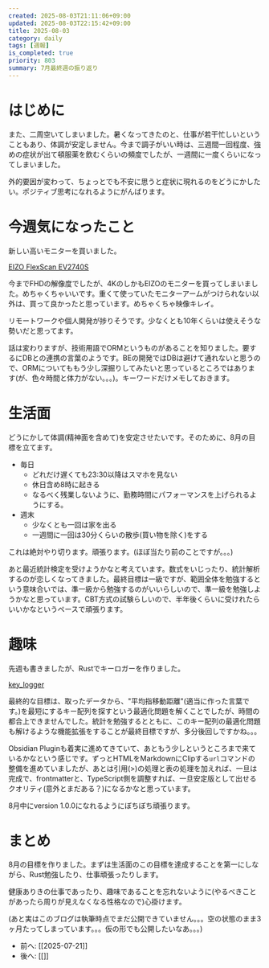 ```yaml
---
created: 2025-08-03T21:11:06+09:00
updated: 2025-08-03T22:15:42+09:00
title: 2025-08-03
category: daily
tags: [週報]
is_completed: true
priority: 803
summary: 7月最終週の振り返り
---
```


# はじめに

また、二周空いてしまいました。暑くなってきたのと、仕事が若干忙しいということもあり、体調が安定しません。今まで調子がいい時は、三週間一回程度、強めの症状が出て頓服薬を飲むくらいの頻度でしたが、一週間に一度くらいになってしまいました。

外的要因が変わって、ちょっとでも不安に思うと症状に現れるのをどうにかしたい。ポジティブ思考になれるようにがんばります。

# 今週気になったこと

新しい高いモニターを買いました。

<div class="bookmark">
  <a href="https://www.eizo.co.jp/products/lcd/ev2740s/">EIZO FlexScan EV2740S</a>
</div>

今までFHDの解像度でしたが、4KのしかもEIZOのモニターを買ってしまいました。めちゃくちゃいいです。重くて使っていたモニターアームがつけられない以外は、買って良かったと思っています。めちゃくちゃ映像キレイ。

リモートワークや個人開発が捗りそうです。少なくとも10年くらいは使えそうな勢いだと思ってます。

話は変わりますが、技術用語でORMというものがあることを知りました。要するにDBとの連携の言葉のようです。BEの開発ではDBは避けて通れないと思うので、ORMについてももう少し深掘りしてみたいと思っているところではあります(が、色々時間と体力がない。。。)。キーワードだけメモしておきます。

# 生活面

どうにかして体調(精神面を含めて)を安定させたいです。そのために、8月の目標を立てます。

- 毎日
  - どれだけ遅くても23:30以降はスマホを見ない
  - 休日含め8時に起きる
  - なるべく残業しないように、勤務時間にパフォーマンスを上げられるようにする。
- 週末
  - 少なくとも一回は家を出る
  - 一週間に一回は30分くらいの散歩(買い物を除く)をする

これは絶対やり切ります。頑張ります。(ほぼ当たり前のことですが。。。)

あと最近統計検定を受けようかなと考えています。数式をいじったり、統計解析するのが恋しくなってきました。最終目標は一級ですが、範囲全体を勉強するという意味合いでは、準一級から勉強するのがいいらしいので、準一級を勉強しようかなと思っています。CBT方式の試験らしいので、半年後くらいに受けれたらいいかなというペースで頑張ります。

# 趣味

先週も書きましたが、Rustでキーロガーを作りました。

<div class="bookmark">
  <a href="https://github.com/okawak/key_logger">key_logger</a>
</div>

最終的な目標は、取ったデータから、"平均指移動距離"(適当に作った言葉です。)を最短にするキー配列を探すという最適化問題を解くことでしたが、時間の都合上できませんでした。統計を勉強するとともに、このキー配列の最適化問題も解けるような機能拡張をすることが最終目標ですが、多分後回しですかね。。。

Obsidian Pluginも着実に進めてきていて、あともう少しというところまで来ているかなという感じです。ずっとHTMLをMarkdownにClipする`url`コマンドの整備を進めていましたが、あとは引用(>)の処理と表の処理を加えれば、一旦は完成で、frontmatterと、TypeScript側を調整すれば、一旦安定版として出せるクオリティ(意外とまだある？)になるかなと思っています。

8月中にversion 1.0.0になれるようにぼちぼち頑張ります。

# まとめ

8月の目標を作りました。まずは生活面のこの目標を達成することを第一にしながら、Rust勉強したり、仕事頑張ったりします。

健康ありきの仕事であったり、趣味であることを忘れないように(やるべきことがあったら周りが見えなくなる性格なので)心掛けます。

(あと実はこのブログは執筆時点でまだ公開できていません。。。空の状態のまま3ヶ月たってしまっています。。。仮の形でも公開したいなあ。。。)

- 前へ: [[2025-07-21]]
- 後へ: [[]]
